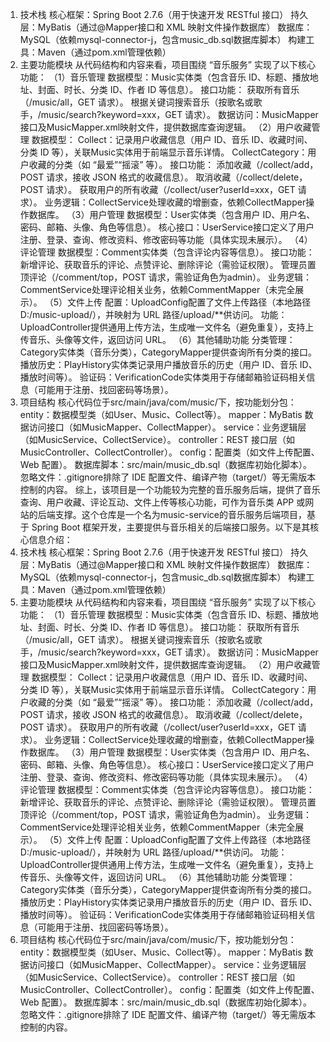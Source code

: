 1. 技术栈
核心框架：Spring Boot 2.7.6（用于快速开发 RESTful 接口）
持久层：MyBatis（通过@Mapper接口和 XML 映射文件操作数据库）
数据库：MySQL（依赖mysql-connector-j，包含music_db.sql数据库脚本）
构建工具：Maven（通过pom.xml管理依赖）
2. 主要功能模块
从代码结构和内容来看，项目围绕 “音乐服务” 实现了以下核心功能：
（1）音乐管理
数据模型：Music实体类（包含音乐 ID、标题、播放地址、封面、时长、分类 ID、作者 ID 等信息）。
接口功能：
获取所有音乐（/music/all，GET 请求）。
根据关键词搜索音乐（按歌名或歌手，/music/search?keyword=xxx，GET 请求）。
数据访问：MusicMapper接口及MusicMapper.xml映射文件，提供数据库查询逻辑。
（2）用户收藏管理
数据模型：
Collect：记录用户收藏信息（用户 ID、音乐 ID、收藏时间、分类 ID 等），关联Music实体用于前端显示音乐详情。
CollectCategory：用户收藏的分类（如 “最爱”“摇滚” 等）。
接口功能：
添加收藏（/collect/add，POST 请求，接收 JSON 格式的收藏信息）。
取消收藏（/collect/delete，POST 请求）。
获取用户的所有收藏（/collect/user?userId=xxx，GET 请求）。
业务逻辑：CollectService处理收藏的增删查，依赖CollectMapper操作数据库。
（3）用户管理
数据模型：User实体类（包含用户 ID、用户名、密码、邮箱、头像、角色等信息）。
核心接口：UserService接口定义了用户注册、登录、查询、修改资料、修改密码等功能（具体实现未展示）。
（4）评论管理
数据模型：Comment实体类（包含评论内容等信息）。
接口功能：
新增评论、获取音乐的评论、点赞评论、删除评论（需验证权限）。
管理员置顶评论（/comment/top，POST 请求，需验证角色为admin）。
业务逻辑：CommentService处理评论相关业务，依赖CommentMapper（未完全展示）。
（5）文件上传
配置：UploadConfig配置了文件上传路径（本地路径D:/music-upload/），并映射为 URL 路径/upload/**供访问。
功能：UploadController提供通用上传方法，生成唯一文件名（避免重复），支持上传音乐、头像等文件，返回访问 URL。
（6）其他辅助功能
分类管理：Category实体类（音乐分类），CategoryMapper提供查询所有分类的接口。
播放历史：PlayHistory实体类记录用户播放音乐的历史（用户 ID、音乐 ID、播放时间等）。
验证码：VerificationCode实体类用于存储邮箱验证码相关信息（可能用于注册、找回密码等场景）。
3. 项目结构
核心代码位于src/main/java/com/music/下，按功能划分包：
entity：数据模型类（如User、Music、Collect等）。
mapper：MyBatis 数据访问接口（如MusicMapper、CollectMapper）。
service：业务逻辑层（如MusicService、CollectService）。
controller：REST 接口层（如MusicController、CollectController）。
config：配置类（如文件上传配置、Web 配置）。
数据库脚本：src/main/music_db.sql（数据库初始化脚本）。
忽略文件：.gitignore排除了 IDE 配置文件、编译产物（target/）等无需版本控制的内容。
综上，该项目是一个功能较为完整的音乐服务后端，提供了音乐查询、用户收藏、评论互动、文件上传等核心功能，可作为音乐类 APP 或网站的后端支撑。这个仓库是一个名为music-service的音乐服务后端项目，基于 Spring Boot 框架开发，主要提供与音乐相关的后端接口服务。以下是其核心信息介绍：
1. 技术栈
核心框架：Spring Boot 2.7.6（用于快速开发 RESTful 接口）
持久层：MyBatis（通过@Mapper接口和 XML 映射文件操作数据库）
数据库：MySQL（依赖mysql-connector-j，包含music_db.sql数据库脚本）
构建工具：Maven（通过pom.xml管理依赖）
2. 主要功能模块
从代码结构和内容来看，项目围绕 “音乐服务” 实现了以下核心功能：
（1）音乐管理
数据模型：Music实体类（包含音乐 ID、标题、播放地址、封面、时长、分类 ID、作者 ID 等信息）。
接口功能：
获取所有音乐（/music/all，GET 请求）。
根据关键词搜索音乐（按歌名或歌手，/music/search?keyword=xxx，GET 请求）。
数据访问：MusicMapper接口及MusicMapper.xml映射文件，提供数据库查询逻辑。
（2）用户收藏管理
数据模型：
Collect：记录用户收藏信息（用户 ID、音乐 ID、收藏时间、分类 ID 等），关联Music实体用于前端显示音乐详情。
CollectCategory：用户收藏的分类（如 “最爱”“摇滚” 等）。
接口功能：
添加收藏（/collect/add，POST 请求，接收 JSON 格式的收藏信息）。
取消收藏（/collect/delete，POST 请求）。
获取用户的所有收藏（/collect/user?userId=xxx，GET 请求）。
业务逻辑：CollectService处理收藏的增删查，依赖CollectMapper操作数据库。
（3）用户管理
数据模型：User实体类（包含用户 ID、用户名、密码、邮箱、头像、角色等信息）。
核心接口：UserService接口定义了用户注册、登录、查询、修改资料、修改密码等功能（具体实现未展示）。
（4）评论管理
数据模型：Comment实体类（包含评论内容等信息）。
接口功能：
新增评论、获取音乐的评论、点赞评论、删除评论（需验证权限）。
管理员置顶评论（/comment/top，POST 请求，需验证角色为admin）。
业务逻辑：CommentService处理评论相关业务，依赖CommentMapper（未完全展示）。
（5）文件上传
配置：UploadConfig配置了文件上传路径（本地路径D:/music-upload/），并映射为 URL 路径/upload/**供访问。
功能：UploadController提供通用上传方法，生成唯一文件名（避免重复），支持上传音乐、头像等文件，返回访问 URL。
（6）其他辅助功能
分类管理：Category实体类（音乐分类），CategoryMapper提供查询所有分类的接口。
播放历史：PlayHistory实体类记录用户播放音乐的历史（用户 ID、音乐 ID、播放时间等）。
验证码：VerificationCode实体类用于存储邮箱验证码相关信息（可能用于注册、找回密码等场景）。
3. 项目结构
核心代码位于src/main/java/com/music/下，按功能划分包：
entity：数据模型类（如User、Music、Collect等）。
mapper：MyBatis 数据访问接口（如MusicMapper、CollectMapper）。
service：业务逻辑层（如MusicService、CollectService）。
controller：REST 接口层（如MusicController、CollectController）。
config：配置类（如文件上传配置、Web 配置）。
数据库脚本：src/main/music_db.sql（数据库初始化脚本）。
忽略文件：.gitignore排除了 IDE 配置文件、编译产物（target/）等无需版本控制的内容。
